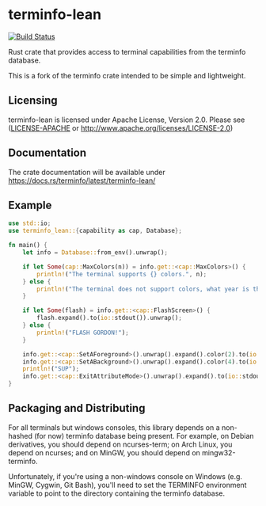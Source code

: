 terminfo-lean
=============
[![Build Status](https://github.com/proski/terminfo-lean/actions/workflows/rust.yml/badge.svg)](https://github.com/proski/terminfo-lean/actions/workflows/rust.yml)

Rust crate that provides access to terminal capabilities from the terminfo database.

This is a fork of the terminfo crate intended to be simple and lightweight.

Licensing
---------

terminfo-lean is licensed under Apache License, Version 2.0. Please see
([LICENSE-APACHE](LICENSE-APACHE) or http://www.apache.org/licenses/LICENSE-2.0)

Documentation
-------------

The crate documentation will be available under <https://docs.rs/terminfo/latest/terminfo-lean/>

Example
-------

```rust
use std::io;
use terminfo_lean::{capability as cap, Database};

fn main() {
	let info = Database::from_env().unwrap();

	if let Some(cap::MaxColors(n)) = info.get::<cap::MaxColors>() {
		println!("The terminal supports {} colors.", n);
	} else {
		println!("The terminal does not support colors, what year is this?");
	}

	if let Some(flash) = info.get::<cap::FlashScreen>() {
		flash.expand().to(io::stdout()).unwrap();
	} else {
		println!("FLASH GORDON!");
	}

	info.get::<cap::SetAForeground>().unwrap().expand().color(2).to(io::stdout()).unwrap();
	info.get::<cap::SetABackground>().unwrap().expand().color(4).to(io::stdout()).unwrap();
	println!("SUP");
	info.get::<cap::ExitAttributeMode>().unwrap().expand().to(io::stdout()).unwrap();
}
```

Packaging and Distributing
--------------------------
For all terminals but windows consoles, this library depends on a non-hashed
(for now) terminfo database being present. For example, on Debian derivatives,
you should depend on ncurses-term; on Arch Linux, you depend on ncurses; and on
MinGW, you should depend on mingw32-terminfo.

Unfortunately, if you're using a non-windows console on Windows (e.g. MinGW,
Cygwin, Git Bash), you'll need to set the TERMINFO environment variable to
point to the directory containing the terminfo database.

